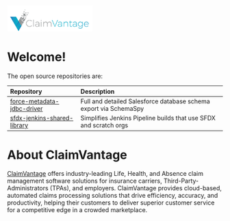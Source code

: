 <img src="ClaimVantageLogoSalesforce.png" alt="drawing" width="200"/>

# Welcome!

The open source repositories are:

| Repository | Description |
| :--- | :--- |
| [force-metadata-jdbc-driver](https://claimvantage.github.io/force-metadata-jdbc-driver/) | Full and detailed Salesforce database schema export via SchemaSpy |
| [sfdx-jenkins-shared-library](https://claimvantage.github.io/sfdx-jenkins-shared-library/) | Simplifies Jenkins Pipeline builds that use SFDX and scratch orgs |

# About ClaimVantage
[ClaimVantage](https://claimvantage.com/) offers industry-leading Life, Health, and Absence claim management software solutions for insurance carriers, Third-Party-Administrators (TPAs), and employers. ClaimVantage provides cloud-based, automated claims processing solutions that drive efficiency, accuracy, and productivity, helping their customers to deliver superior customer service for a competitive edge in a crowded marketplace.
